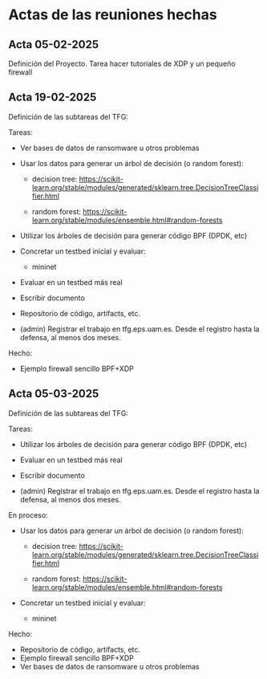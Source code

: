 # Actas de las reuniones hechas

## Acta 05-02-2025
Definición del Proyecto.
Tarea hacer tutoriales de XDP y un pequeño firewall

## Acta 19-02-2025
Definición de las subtareas del TFG:

Tareas:

- Ver bases de datos de ransomware u otros problemas

- Usar los datos para generar un árbol de decisión (o random forest):

    - decision tree: https://scikit-learn.org/stable/modules/generated/sklearn.tree.DecisionTreeClassifier.html 

    - random forest: https://scikit-learn.org/stable/modules/ensemble.html#random-forests

- Utilizar los árboles de decisión para generar código BPF (DPDK, etc)

- Concretar un testbed inicial y evaluar: 

	- mininet

- Evaluar en un testbed más real

- Escribir documento

- Repositorio de código, artifacts, etc.

- (admin) Registrar el trabajo en tfg.eps.uam.es. Desde el registro hasta la defensa, al menos dos meses.

Hecho:

- Ejemplo firewall sencillo BPF+XDP

## Acta 05-03-2025
Definición de las subtareas del TFG:

Tareas:

- Utilizar los árboles de decisión para generar código BPF (DPDK, etc)

- Evaluar en un testbed más real

- Escribir documento

- (admin) Registrar el trabajo en tfg.eps.uam.es. Desde el registro hasta la defensa, al menos dos meses.

En proceso:

- Usar los datos para generar un árbol de decisión (o random forest):

    - decision tree: https://scikit-learn.org/stable/modules/generated/sklearn.tree.DecisionTreeClassifier.html 

    - random forest: https://scikit-learn.org/stable/modules/ensemble.html#random-forests

- Concretar un testbed inicial y evaluar: 

	- mininet

Hecho:

- Repositorio de código, artifacts, etc.
- Ejemplo firewall sencillo BPF+XDP
- Ver bases de datos de ransomware u otros problemas
